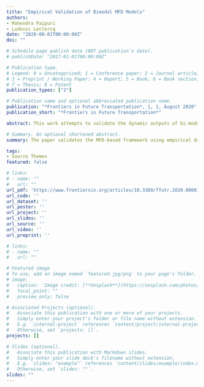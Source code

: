 ```yaml
---
title: "Empirical Validation of Bimodal MFD Models"
authors: 
- Mahendra Paipuri
- Ludovic Leclercq
date: "2020-08-01T00:00:00Z"
doi: ""

# Schedule page publish date (NOT publication's date).
# publishDate: "2017-01-01T00:00:00Z"

# Publication type.
# Legend: 0 = Uncategorized; 1 = Conference paper; 2 = Journal article;
# 3 = Preprint / Working Paper; 4 = Report; 5 = Book; 6 = Book section;
# 7 = Thesis; 8 = Patent
publication_types: ["2"]

# Publication name and optional abbreviated publication name.
publication: "*Frontiers in Future Transportation*, 1, 1, August 2020"
publication_short: "*Frontiers in Future Transportation*"

abstract: This work attempts to validate the dynamic outputs of bi-modal MFD-based models, also referred to as 3D-MFD models, using empirical data. A previous study (Loder et al.) gathered cars and public transport vehicles data in two different regions of Zurich city and showed that a well-defined 3D-MFD exists by proposing a functional form relating overall travel production to the accumulations of cars and public transport vehicles. This work aims to go one step further with the same data set to investigate if 3D-MFD embedded in dynamic conservation laws can predict the time evolution of the network traffic states. Two different approaches to estimate the inflow demand using outflow and mean speed evolutions are presented. The mean trip lengths are estimated using a network exploration technique. Accumulation-based, trip-based and accumulation-based with outflow delay models are considered in the validation study. It is concluded that a single bi-linear 3D-MFD fit is insufficient to predict the evolution of traffic states accurately. The current work proposes multi bi-linear 3D-MFD fits segregated depending on the time of the day. The proposed approach significantly improved the simulation results, where good correspondence with empirical data is obtained. Finally, it is shown that in multi-modal networks like the city of Zurich, it is essential to consider the effect of public transport vehicles, when considering aggregated simulations. It is also shown that using a 2D-MFD by treating public transport vehicles and private cars alike, result in poor accordance with the field observations.

# Summary. An optional shortened abstract.
summary: The paper validates the MFD-based framework using empirical data from Zurich city network.

tags:
- Source Themes
featured: false

# links:
# - name: ""
#   url: ""
url_pdf: 'https://www.frontiersin.org/articles/10.3389/ffutr.2020.00001/full'
url_code: ''
url_dataset: ''
url_poster: ''
url_project: ''
url_slides: ''
url_source: ''
url_video: ''
url_preprint: ''

# links:
# - name: ""
#   url: ""

# Featured image
# To use, add an image named `featured.jpg/png` to your page's folder. 
# image:
#   caption: 'Image credit: [**Unsplash**](https://unsplash.com/photos/jdD8gXaTZsc)'
#   focal_point: ""
#   preview_only: false

# Associated Projects (optional).
#   Associate this publication with one or more of your projects.
#   Simply enter your project's folder or file name without extension.
#   E.g. `internal-project` references `content/project/internal-project/index.md`.
#   Otherwise, set `projects: []`.
projects: []

# Slides (optional).
#   Associate this publication with Markdown slides.
#   Simply enter your slide deck's filename without extension.
#   E.g. `slides: "example"` references `content/slides/example/index.md`.
#   Otherwise, set `slides: ""`.
slides: ""
---
```

